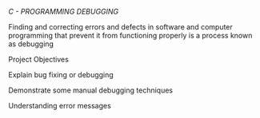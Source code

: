 *C - PROGRAMMING DEBUGGING*

Finding and correcting errors and defects in software and computer programming that prevent it from functioning properly is a process known as debugging

Project Objectives

Explain bug fixing or debugging

Demonstrate some manual debugging techniques

Understanding error messages

